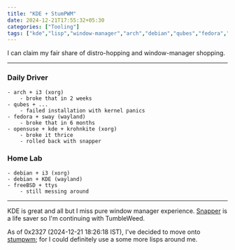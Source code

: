 ```yaml
---
title: "KDE + StumPWM"
date: 2024-12-21T17:55:32+05:30
categories: ["Tooling"]
tags: ["kde","lisp","window-manager","arch","debian","qubes","fedora","sway","i3wm","stumpwm","FreeBSD"]
---
```


I can claim my fair share of distro-hopping and window-manager shopping.

---

### Daily Driver

    - arch + i3 (xorg)
        - broke that in 2 weeks
    - qubes + ...
        - failed installation with kernel panics
    - fedora + sway (wayland)
        - broke that in 6 months
    - opensuse + kde + krohnkite (xorg)
        - broke it thrice
        - rolled back with snapper
        
### Home Lab

    - debian + i3 (xorg)
    - debian + KDE (wayland)
    - freeBSD + ttys 
        - still messing around

---

KDE is great and all but I miss pure window manager experience. [Snapper](https://doc.opensuse.org/documentation/leap/reference/html/book-reference/cha-snapper.html) is a life saver so I'm continuing with TumbleWeed.

As of 0x2327 (2024-12-21 18:26:18 IST), I've decided to move onto [stumpwm](https://stumpwm.github.io/index.html); for I could definitely use a some more lisps around me.  
